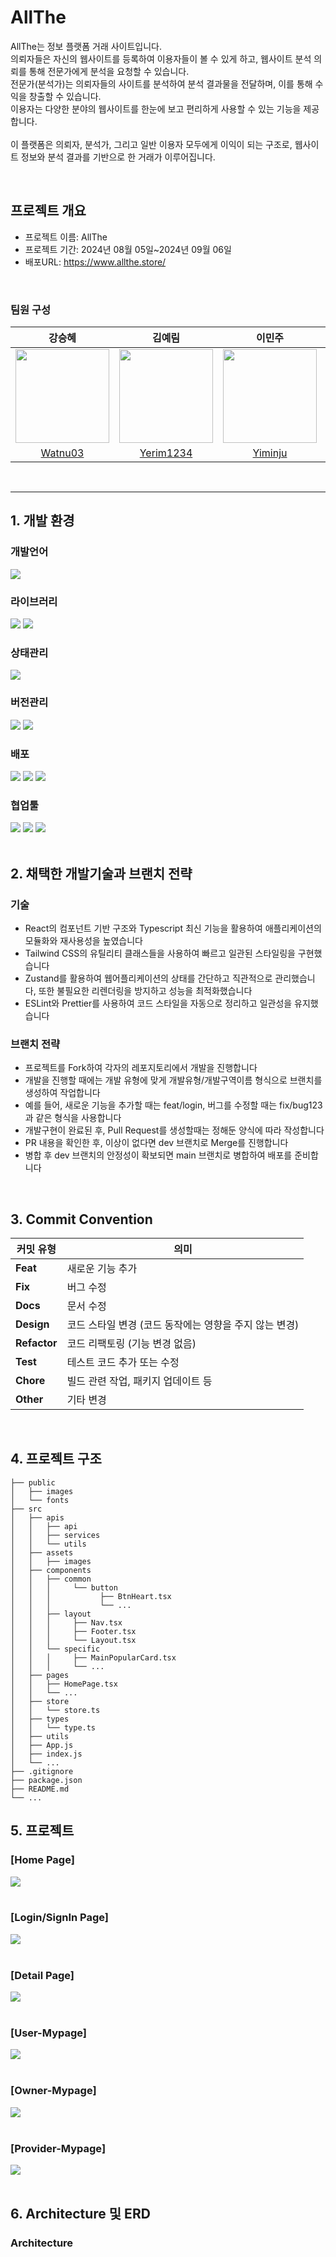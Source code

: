 <div align="left">
  <h1>AllThe</h1>
  <p>AllThe는 정보 플랫폼 거래 사이트입니다.
  <br/>의뢰자들은 자신의 웹사이트를 등록하여 이용자들이 볼 수 있게 하고, 웹사이트 분석 의뢰를 통해 전문가에게 분석을 요청할 수 있습니다.
  <br/>전문가(분석가)는 의뢰자들의 사이트를 분석하여 분석 결과물을 전달하며, 이를 통해 수익을 창출할 수 있습니다.
  <br/>이용자는 다양한 분야의 웹사이트를 한눈에 보고 편리하게 사용할 수 있는 기능을 제공합니다.
  <br/>
  <br/>이 플랫폼은 의뢰자, 분석가, 그리고 일반 이용자 모두에게 이익이 되는 구조로, 웹사이트 정보와 분석 결과를 기반으로 한 거래가 이루어집니다.</p>
</div>

<br/>

## 프로젝트 개요
- 프로젝트 이름: AllThe
- 프로젝트 기간: 2024년 08월 05일~2024년 09월 06일
- 배포URL: https://www.allthe.store/

<br/>

### 팀원 구성
| **강승혜** | **김예림** | **이민주** | **이희주** |
|:---------:|:---------:|:---------:|:---------:|
| <img src="https://avatars.githubusercontent.com/u/107114225?v=4" width="150"> | <img src="https://avatars.githubusercontent.com/u/162017639?v=4" width="150"> | <img src="https://avatars.githubusercontent.com/u/97680688?v=4" width="150"> | <img src="https://avatars.githubusercontent.com/u/164333745?v=4" width="150"> |
| [Watnu03](https://github.com/Watnu03) | [Yerim1234](https://github.com/Yerim1234) | [Yiminju](https://github.com/Yiminju) | [h22jul22](https://github.com/h22jul22) |

<br/>

***

## 1. 개발 환경
### 개발언어
<div>
  <img src="https://img.shields.io/badge/typescript-3178C6?style=for-the-badge&logo=typescript&logoColor=white"/>
</div>

### 라이브러리
<div>
  <img src="https://img.shields.io/badge/React-20232A?style=for-the-badge&logo=react&logoColor=61DAFB"/>
  <img src="https://img.shields.io/badge/Tailwind css-06B6D4?style=for-the-badge&logo=tailwindcss&logoColor=white">
</div>

### 상태관리
<div>
  <img src="https://img.shields.io/badge/zustand-FF6900?style=for-the-badge">
</div>

### 버전관리
<div>
  <img src="https://img.shields.io/badge/github-181717?style=for-the-badge&logo=github&logoColor=white">
  <img src="https://img.shields.io/badge/github Actions-2088FF?style=for-the-badge&logo=githubactions&logoColor=white">
</div>

### 배포
<div>
  <img src="https://img.shields.io/badge/AWS S3-569A31?style=for-the-badge&logo=amazons3&logoColor=white">
  <img src="https://img.shields.io/badge/AWS Cloudfront-FF4F8B?style=for-the-badge">
  <img src="https://img.shields.io/badge/AWS Route53-8C4FFF?style=for-the-badge&logo=amazonroute53&logoColor=white">
</div>

### 협업툴
<div>
  <img src="https://img.shields.io/badge/discord-5865F2?style=for-the-badge&logo=discord&logoColor=white">
  <img src="https://img.shields.io/badge/Zep-6D1ED4?style=for-the-badge">
  <img src="https://img.shields.io/badge/figma-F24E1E?style=for-the-badge&logo=figma&logoColor=white">
</div>

<br/>

## 2. 채택한 개발기술과 브랜치 전략
### 기술
- React의 컴포넌트 기반 구조와 Typescript 최신 기능을 활용하여 애플리케이션의 모듈화와 재사용성을 높였습니다
- Tailwind CSS의 유틸리티 클래스들을 사용하여 빠르고 일관된 스타일링을 구현했습니다
- Zustand를 활용하여 웹어플리케이션의 상태를 간단하고 직관적으로 관리했습니다, 또한 불필요한 리렌더링을 방지하고 성능을 최적화했습니다
- ESLint와 Prettier를 사용하여 코드 스타일을 자동으로 정리하고 일관성을 유지했습니다

### 브랜치 전략
- 프로젝트를 Fork하여 각자의 레포지토리에서 개발을 진행합니다
- 개발을 진행할 때에는 개발 유형에 맞게 개발유형/개발구역이름 형식으로 브랜치를 생성하여 작업합니다
- 예를 들어, 새로운 기능을 추가할 때는 feat/login, 버그를 수정할 때는 fix/bug123과 같은 형식을 사용합니다
- 개발구현이 완료된 후, Pull Request를 생성할때는 정해둔 양식에 따라 작성합니다
- PR 내용을 확인한 후, 이상이 없다면 dev 브랜치로 Merge를 진행합니다
- 병합 후 dev 브랜치의 안정성이 확보되면 main 브랜치로 병합하여 배포를 준비합니다

<br/>

## 3. Commit Convention
| 커밋 유형      | 의미                                     | 
|--------------|------------------------------------------|
| **Feat**     | 새로운 기능 추가                         |  
| **Fix**      | 버그 수정                        |  
| **Docs**     | 문서 수정                                | 
| **Design**   | 코드 스타일 변경 (코드 동작에는 영향을 주지 않는 변경) | 
| **Refactor** | 코드 리팩토링 (기능 변경 없음)    |  
| **Test**     | 테스트 코드 추가 또는 수정          | 
| **Chore**    | 빌드 관련 작업, 패키지 업데이트 등           | 
| **Other**    | 기타 변경   | 

<br/>

## 4. 프로젝트 구조
```
├── public
│   ├── images
│   └── fonts
├── src
│   ├── apis
│   │   ├── api
│   │   ├── services
│   │   └── utils
│   ├── assets
│   │   ├── images
│   ├── components
│   │   ├── common
│   │   │     └── button
│   │   │           ├── BtnHeart.tsx
│   │   │           └── ...
│   │   ├── layout
│   │   │     ├── Nav.tsx
│   │   │     ├── Footer.tsx
│   │   │     └── Layout.tsx
│   │   └── specific
│   │   │     ├── MainPopularCard.tsx
│   │   │     └── ...
│   ├── pages
│   │   ├── HomePage.tsx
│   │   └── ...
│   ├── store
│   │   └── store.ts
│   ├── types
│   │   └── type.ts
│   ├── utils
│   ├── App.js
│   ├── index.js
│   └── ...
├── .gitignore
├── package.json
├── README.md
└── ... 
```

## 5. 프로젝트
<div align="left">
  <div>
    <h3>[Home Page]</h3>
    <img src='https://github.com/user-attachments/assets/b36dd103-b3f2-4334-8812-5c288189959f'/>
  </div>
  <br/>
  <div>
    <h3>[Login/SignIn Page]</h3>
    <img src='https://github.com/user-attachments/assets/10c7afb8-23a3-4291-bd08-a1bdfcb12842'/>
  </div>
    <br/>
  <div>
    <h3>[Detail Page]</h3>
    <img src='https://github.com/user-attachments/assets/af11a314-ddaa-408e-8271-5dd54039bb4e'/>
  </div>
  <br/>
  <div>
    <h3>[User-Mypage]</h3>
    <img src='https://github.com/user-attachments/assets/864cb2ae-6e67-4891-9ecf-d8f1350cc0b5'/>
  </div>
  <br/>  
    <div>
    <h3>[Owner-Mypage]</h3>
    <img src='https://github.com/user-attachments/assets/639bffbb-88b8-489d-85de-4d69baaaef49'/>
  </div>
  <br/>  
    <div>
    <h3>[Provider-Mypage]</h3>
    <img src='https://github.com/user-attachments/assets/c7701344-102f-4bbe-a42e-0d95ca47918d'/>
  </div>
  <br/>  
</div>


## 6. Architecture 및 ERD
### Architecture



